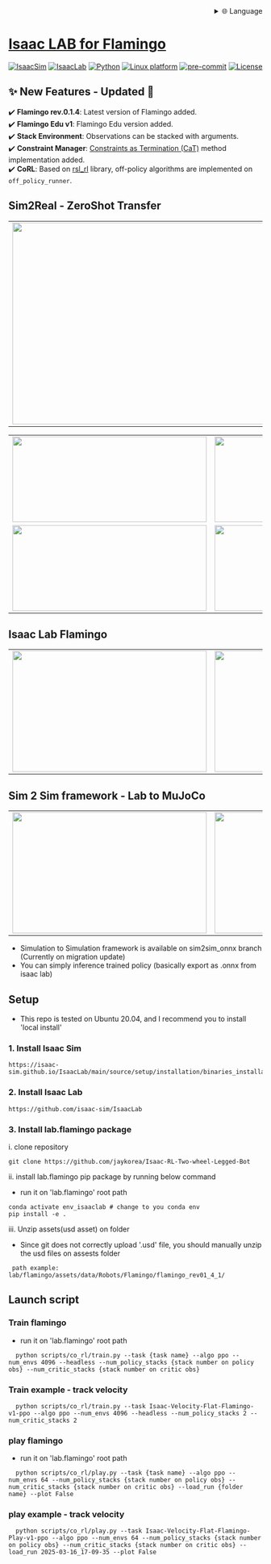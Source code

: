 
<div align="right">
  <details>
    <summary >🌐 Language</summary>
    <div>
      <div align="center">
        <a href="https://openaitx.github.io/view.html?user=jaykorea&project=Isaac-RL-Two-wheel-Legged-Bot&lang=en">English</a>
        | <a href="https://openaitx.github.io/view.html?user=jaykorea&project=Isaac-RL-Two-wheel-Legged-Bot&lang=zh-CN">简体中文</a>
        | <a href="https://openaitx.github.io/view.html?user=jaykorea&project=Isaac-RL-Two-wheel-Legged-Bot&lang=zh-TW">繁體中文</a>
        | <a href="https://openaitx.github.io/view.html?user=jaykorea&project=Isaac-RL-Two-wheel-Legged-Bot&lang=ja">日本語</a>
        | <a href="https://openaitx.github.io/view.html?user=jaykorea&project=Isaac-RL-Two-wheel-Legged-Bot&lang=ko">한국어</a>
        | <a href="https://openaitx.github.io/view.html?user=jaykorea&project=Isaac-RL-Two-wheel-Legged-Bot&lang=hi">हिन्दी</a>
        | <a href="https://openaitx.github.io/view.html?user=jaykorea&project=Isaac-RL-Two-wheel-Legged-Bot&lang=th">ไทย</a>
        | <a href="https://openaitx.github.io/view.html?user=jaykorea&project=Isaac-RL-Two-wheel-Legged-Bot&lang=fr">Français</a>
        | <a href="https://openaitx.github.io/view.html?user=jaykorea&project=Isaac-RL-Two-wheel-Legged-Bot&lang=de">Deutsch</a>
        | <a href="https://openaitx.github.io/view.html?user=jaykorea&project=Isaac-RL-Two-wheel-Legged-Bot&lang=es">Español</a>
        | <a href="https://openaitx.github.io/view.html?user=jaykorea&project=Isaac-RL-Two-wheel-Legged-Bot&lang=it">Italiano</a>
        | <a href="https://openaitx.github.io/view.html?user=jaykorea&project=Isaac-RL-Two-wheel-Legged-Bot&lang=ru">Русский</a>
        | <a href="https://openaitx.github.io/view.html?user=jaykorea&project=Isaac-RL-Two-wheel-Legged-Bot&lang=pt">Português</a>
        | <a href="https://openaitx.github.io/view.html?user=jaykorea&project=Isaac-RL-Two-wheel-Legged-Bot&lang=nl">Nederlands</a>
        | <a href="https://openaitx.github.io/view.html?user=jaykorea&project=Isaac-RL-Two-wheel-Legged-Bot&lang=pl">Polski</a>
        | <a href="https://openaitx.github.io/view.html?user=jaykorea&project=Isaac-RL-Two-wheel-Legged-Bot&lang=ar">العربية</a>
        | <a href="https://openaitx.github.io/view.html?user=jaykorea&project=Isaac-RL-Two-wheel-Legged-Bot&lang=fa">فارسی</a>
        | <a href="https://openaitx.github.io/view.html?user=jaykorea&project=Isaac-RL-Two-wheel-Legged-Bot&lang=tr">Türkçe</a>
        | <a href="https://openaitx.github.io/view.html?user=jaykorea&project=Isaac-RL-Two-wheel-Legged-Bot&lang=vi">Tiếng Việt</a>
        | <a href="https://openaitx.github.io/view.html?user=jaykorea&project=Isaac-RL-Two-wheel-Legged-Bot&lang=id">Bahasa Indonesia</a>
        | <a href="https://openaitx.github.io/view.html?user=jaykorea&project=Isaac-RL-Two-wheel-Legged-Bot&lang=as">অসমীয়া</
      </div>
    </div>
  </details>
</div>

# Isaac LAB for Flamingo

[![IsaacSim](https://img.shields.io/badge/IsaacSim-4.5-silver.svg)](https://docs.omniverse.nvidia.com/isaacsim/latest/overview.html)
[![IsaacLab](https://img.shields.io/badge/Lab-2.0.0-silver)](https://isaac-orbit.github.io/orbit/)
[![Python](https://img.shields.io/badge/python-3.10-blue.svg)](https://docs.python.org/3/whatsnew/3.10.html)
[![Linux platform](https://img.shields.io/badge/platform-linux--64-orange.svg)](https://releases.ubuntu.com/20.04/)
[![pre-commit](https://img.shields.io/badge/pre--commit-enabled-brightgreen?logo=pre-commit&logoColor=white)](https://pre-commit.com/)
[![License](https://img.shields.io/badge/license-MIT-yellow.svg)](https://opensource.org/license/mit)

## **✨ New Features - Updated 🚀**
✔️ **Flamingo rev.0.1.4**: Latest version of Flamingo added.  
✔️ **Flamingo Edu v1**: Flamingo Edu version added.  
✔️ **Stack Environment**: Observations can be stacked with arguments.  
✔️ **Constraint Manager**: [Constraints as Termination (CaT)](https://arxiv.org/abs/2403.18765) method implementation added.  
✔️ **CoRL**: Based on [rsl_rl](https://github.com/leggedrobotics/rsl_rl) library, off-policy algorithms are implemented on `off_policy_runner`.  

## Sim2Real - ZeroShot Transfer
<table>
    <td><img src="https://github.com/user-attachments/assets/bb14612c-85c2-43ce-a7df-8b09ee4d3f69" width="800" height="400"/></td>
</table>
<table>
  <tr>
    <td><img src="https://github.com/user-attachments/assets/8f9f990d-e8e9-400a-82b2-1131ff73f891" width="385" height="170"/></td>
    <td><img src="https://github.com/user-attachments/assets/93c6b187-4680-435e-800a-9e6d3d570d13" width="385" height="170"/></td>
  </tr>
  <tr>
    <td><img src="https://github.com/user-attachments/assets/9991ff73-5b3e-4d10-9b63-548197f18e54" width="385" height="170"/></td>
    <td><img src="https://github.com/user-attachments/assets/545fd258-1add-499a-8c62-520e113a951b" width="385" height="170"/></td>
  </tr>
</table>


## Isaac Lab Flamingo
<table>
  <tr>
    <td><img src="https://github.com/user-attachments/assets/0037889b-bab7-4686-a9a5-46ea9bbe6ac2" width="385" height="240"/></td>
    <td><img src="https://github.com/user-attachments/assets/16d8d025-7e57-479a-80d4-9cfef2cf9b6b" width="385" height="240"/></td>
  </tr>
</table>

## Sim 2 Sim framework - Lab to MuJoCo
<table>
  <tr>
    <td><img src="https://github.com/user-attachments/assets/edcc4077-e082-4fce-90a6-b10c94869aad" width="385" height="240"/></td>
    <td><img src="https://github.com/user-attachments/assets/df58b2db-00c6-4228-a953-eb605dee2797" width="385" height="240"/></td>
  </tr>
</table>

- Simulation to Simulation framework is available on sim2sim_onnx branch (Currently on migration update)
- You can simply inference trained policy (basically export as .onnx from isaac lab)

## Setup
- This repo is tested on Ubuntu 20.04, and I recommend you to install 'local install'
### 1. Install Isaac Sim
  ```
  https://isaac-sim.github.io/IsaacLab/main/source/setup/installation/binaries_installation.html
  ```
### 2. Install Isaac Lab
  ```
  https://github.com/isaac-sim/IsaacLab
  ```

### 3. Install lab.flamingo package
i. clone repository
   ```
   git clone https://github.com/jaykorea/Isaac-RL-Two-wheel-Legged-Bot
   ```
ii. install lab.flamingo pip package by running below command
   - run it on 'lab.flamingo' root path
   ```
   conda activate env_isaaclab # change to you conda env
   pip install -e .
   ```
iii. Unzip assets(usd asset) on folder
   - Since git does not correctly upload '.usd' file, you should manually unzip the usd files on assests folder
   ```
    path example: lab/flamingo/assets/data/Robots/Flamingo/flamingo_rev01_4_1/
   ```

## Launch script
### Train flamingo
  - run it on 'lab.flamingo' root path
  ```
    python scripts/co_rl/train.py --task {task name} --algo ppo --num_envs 4096 --headless --num_policy_stacks {stack number on policy obs} --num_critic_stacks {stack number on critic obs}
  ```
### Train example - track velocity
  ```
    python scripts/co_rl/train.py --task Isaac-Velocity-Flat-Flamingo-v1-ppo --algo ppo --num_envs 4096 --headless --num_policy_stacks 2 --num_critic_stacks 2
  ```
### play flamingo
  - run it on 'lab.flamingo' root path
  ```
    python scripts/co_rl/play.py --task {task name} --algo ppo --num_envs 64 --num_policy_stacks {stack number on policy obs} --num_critic_stacks {stack number on critic obs} --load_run {folder name} --plot False
  ```
### play example - track velocity
  ```
    python scripts/co_rl/play.py --task Isaac-Velocity-Flat-Flamingo-Play-v1-ppo --algo ppo --num_envs 64 --num_policy_stacks {stack number on policy obs} --num_critic_stacks {stack number on critic obs} --load_run 2025-03-16_17-09-35 --plot False
  ```
